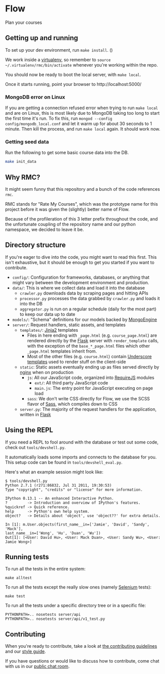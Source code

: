 # Flow

Plan your courses

## Getting up and running

To set up your dev environment, run `make install`. ()

We work inside a [virtualenv][], so remember to `source
~/.virtualenv/rmc/bin/activate` whenever you're working within the repo.

You should now be ready to boot the local server, with `make local`.

Once it starts running, point your browser to http://localhost:5000/

### MongoDB error on Linux

If you are getting a connection refused error when trying to run `make local` and are on Linux, this is
most likely due to MongoDB taking too long to start the first time it's run. To fix this, run `mongod --config config/mongodb_local.conf`
and let it warm up for about 30 seconds to 1 minute. Then kill the process, and run `make local` again. It should work now.

### Getting seed data

Run the following to get some basic course data into the DB.

```sh
make init_data
```

## Why RMC?

It might seem funny that this repository and a bunch of the code references `rmc`.

RMC stands for "Rate My Courses", which was the prototype name for this project
before it was given the (slightly) better name of Flow.

Because of the profileration of this 3 letter prefix throughout the code, and the
unfortunate coupling of the repository name and our python namespace, we decided
to leave it be.

## Directory structure

If you're eager to dive into the code, you might want to read this first. This
isn't exhaustive, but it should be enough to get you started if you want to contribute.

- `config/`: Configuration for frameworks, databases, or anything that might vary between
            the development environment and production.
- `data/`: This is where we collect data and load it into the database
    - `crawler.py` downloads data by scraping pages and hitting APIs
    - `processor.py` processes the data grabbed by `crawler.py` and loads it into the DB
    - `aggregator.py` is run on a regular schedule (daily for the most part) to keep our data up to date
- `models/`: "Schema" definitions for our models backed by [MongoEngine][]
- `server/`: Request handlers, static assets, and templates
    - `templates/`: [Jinja2][] templates
        - Files in here ending with `_page.html` (e.g. `course_page.html`) are rendered directly by the
          [Flask][] server with `render_template` calls, with the exception of the `base_*_page.html`
          files which other `_page.html` templates inherit from.
        - Most of the other files (e.g. `course.html`) contain [Underscore templates][] used to render
          stuff on the client-side
    - `static`: Static assets eventually ending up as files served directly by [nginx][] when on production
        - `js`: All our JavaScript code, organized into [RequireJS][] modules
            - `ext/`: All third party JavaScript code
            - `main.js`: The entry point for JavaScript executing on page load
        - `sass`: We don't write CSS directly for Flow, we use the SCSS flavor of [Sass][], which compiles
                  down to CSS
    - `server.py`: The majority of the request handlers for the application, written in [Flask][]

[MongoEngine]: http://mongoengine.org/
[Jinja2]: http://jinja.pocoo.org/docs/
[Flask]: http://flask.pocoo.org/
[Underscore templates]: http://underscorejs.org/#template
[nginx]: http://wiki.nginx.org/Main
[RequireJS]: http://requirejs.org/
[Sass]: http://sass-lang.com/

## Using the REPL

If you need a REPL to fool around with the database or test out some code, check
out `tools/devshell.py`.

It automatically loads some imports and connects to the database for you. This
setup code can be found in `tools/devshell_eval.py`.

Here's what an example session might look like:

    $ tools/devshell.py
    Python 2.7.1 (r271:86832, Jul 31 2011, 19:30:53)
    Type "copyright", "credits" or "license" for more information.

    IPython 0.13.1 -- An enhanced Interactive Python.
    ?         -> Introduction and overview of IPython's features.
    %quickref -> Quick reference.
    help      -> Python's own help system.
    object?   -> Details about 'object', use 'object??' for extra details.

    In [1]: m.User.objects(first_name__in=['Jamie', 'David', 'Sandy', 'Mack'],
    last_name__in=['Wong', 'Hu', 'Duan', 'Wu'])
    Out[1]: [<User: David Hu>, <User: Mack Duan>, <User: Sandy Wu>, <User: Jamie Wong>]

[virtualenv]: http://www.virtualenv.org/en/latest/


## Running tests

To run all the tests in the entire system:

```
make alltest
```

To run all the tests except the really slow ones (namely [Selenium][] tests):

```
make test
```

To run all the tests under a specific directory tree or in a specific file:
```
PYTHONPATH=.. nosetests server/api
PYTHONPATH=.. nosetests server/api/v1_test.py
```

[Selenium]: http://docs.seleniumhq.org/projects/webdriver/

## Contributing

When you're ready to contribute, take a look at [the contributing
guidelines](https://github.com/UWFlow/rmc/blob/master/CONTRIBUTING.md) and our
[style guide](https://github.com/UWFlow/rmc/wiki/Flow-Style-Guide).

If you have questions or would like to discuss how to contribute, come chat with us in our [public chat room](http://www.hipchat.com/gAUVWHvA3).
